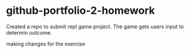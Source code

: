# github-portfolio-2-homework
Created a repo to submit repl game project.
The game gets users input to determin outcome. 

making changes for the exercise
